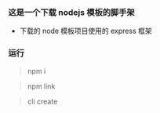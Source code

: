 ### 这是一个下载 nodejs 模板的脚手架

- 下载的 node 模板项目使用的 express 框架

### 运行

> npm i

> npm link

> cli create <your-node-project-name>
